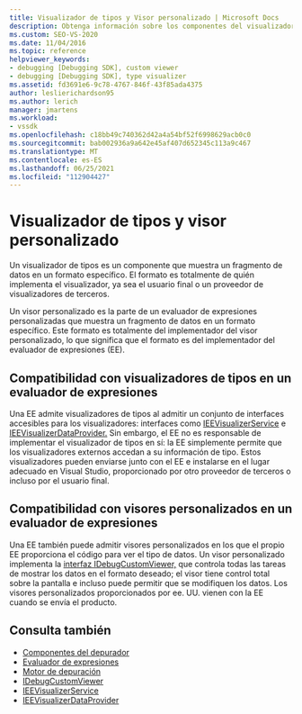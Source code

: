 ```yaml
---
title: Visualizador de tipos y Visor personalizado | Microsoft Docs
description: Obtenga información sobre los componentes del visualizador de tipos y los visores personalizados, que muestran los datos en un formato específico, y las diferencias entre ellos.
ms.custom: SEO-VS-2020
ms.date: 11/04/2016
ms.topic: reference
helpviewer_keywords:
- debugging [Debugging SDK], custom viewer
- debugging [Debugging SDK], type visualizer
ms.assetid: fd3691e6-9c78-4767-846f-43f85ada4375
author: leslierichardson95
ms.author: lerich
manager: jmartens
ms.workload:
- vssdk
ms.openlocfilehash: c18bb49c740362d42a4a54bf52f6998629acb0c0
ms.sourcegitcommit: bab002936a9a642e45af407d652345c113a9c467
ms.translationtype: MT
ms.contentlocale: es-ES
ms.lasthandoff: 06/25/2021
ms.locfileid: "112904427"
---
```

# <a name="type-visualizer-and-custom-viewer"></a>Visualizador de tipos y visor personalizado
Un visualizador de tipos es un componente que muestra un fragmento de datos en un formato específico. El formato es totalmente de quién implementa el visualizador, ya sea el usuario final o un proveedor de visualizadores de terceros.

 Un visor personalizado es la parte de un evaluador de expresiones personalizadas que muestra un fragmento de datos en un formato específico. Este formato es totalmente del implementador del visor personalizado, lo que significa que el formato es del implementador del evaluador de expresiones (EE).

## <a name="support-for-type-visualizers-in-an-expression-evaluator"></a>Compatibilidad con visualizadores de tipos en un evaluador de expresiones
 Una EE admite visualizadores de tipos al admitir un conjunto de interfaces accesibles para los visualizadores: interfaces como [IEEVisualizerService](../../extensibility/debugger/reference/ieevisualizerservice.md) e [IEEVisualizerDataProvider.](../../extensibility/debugger/reference/ieevisualizerdataprovider.md) Sin embargo, el EE no es responsable de implementar el visualizador de tipos en sí: la EE simplemente permite que los visualizadores externos accedan a su información de tipo. Estos visualizadores pueden enviarse junto con el EE e instalarse en el lugar adecuado en Visual Studio, proporcionado por otro proveedor de terceros o incluso por el usuario final.

## <a name="support-for-custom-viewers-in-an-expression-evaluator"></a>Compatibilidad con visores personalizados en un evaluador de expresiones
 Una EE también puede admitir visores personalizados en los que el propio EE proporciona el código para ver el tipo de datos. Un visor personalizado implementa la [interfaz IDebugCustomViewer,](../../extensibility/debugger/reference/idebugcustomviewer.md) que controla todas las tareas de mostrar los datos en el formato deseado; el visor tiene control total sobre la pantalla e incluso puede permitir que se modifiquen los datos. Los visores personalizados proporcionados por ee. UU. vienen con la EE cuando se envía el producto.

## <a name="see-also"></a>Consulta también
- [Componentes del depurador](../../extensibility/debugger/debugger-components.md)
- [Evaluador de expresiones](../../extensibility/debugger/expression-evaluator.md)
- [Motor de depuración](../../extensibility/debugger/debug-engine.md)
- [IDebugCustomViewer](../../extensibility/debugger/reference/idebugcustomviewer.md)
- [IEEVisualizerService](../../extensibility/debugger/reference/ieevisualizerservice.md)
- [IEEVisualizerDataProvider](../../extensibility/debugger/reference/ieevisualizerdataprovider.md)
